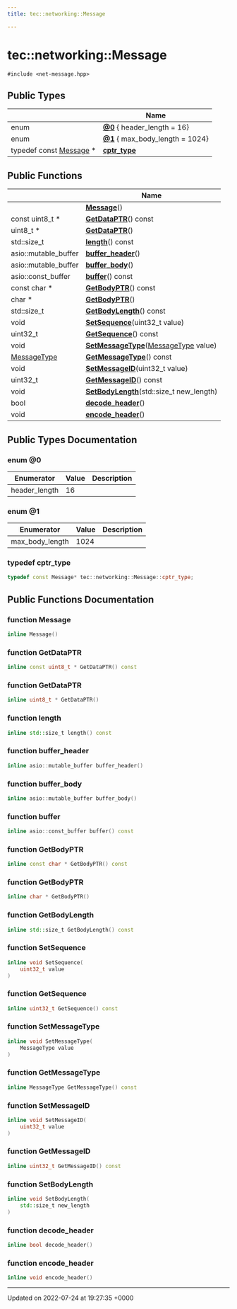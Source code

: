 ```yaml
---
title: tec::networking::Message

---
```


# tec::networking::Message






`#include <net-message.hpp>`

## Public Types

|                | Name           |
| -------------- | -------------- |
| enum| **[@0](/engine/Classes/classtec_1_1networking_1_1_message/#enum-@0)** { header_length = 16} |
| enum| **[@1](/engine/Classes/classtec_1_1networking_1_1_message/#enum-@1)** { max_body_length = 1024} |
| typedef const [Message](/engine/Classes/classtec_1_1networking_1_1_message/) * | **[cptr_type](/engine/Classes/classtec_1_1networking_1_1_message/#typedef-cptr-type)**  |

## Public Functions

|                | Name           |
| -------------- | -------------- |
| | **[Message](/engine/Classes/classtec_1_1networking_1_1_message/#function-message)**() |
| const uint8_t * | **[GetDataPTR](/engine/Classes/classtec_1_1networking_1_1_message/#function-getdataptr)**() const |
| uint8_t * | **[GetDataPTR](/engine/Classes/classtec_1_1networking_1_1_message/#function-getdataptr)**() |
| std::size_t | **[length](/engine/Classes/classtec_1_1networking_1_1_message/#function-length)**() const |
| asio::mutable_buffer | **[buffer_header](/engine/Classes/classtec_1_1networking_1_1_message/#function-buffer-header)**() |
| asio::mutable_buffer | **[buffer_body](/engine/Classes/classtec_1_1networking_1_1_message/#function-buffer-body)**() |
| asio::const_buffer | **[buffer](/engine/Classes/classtec_1_1networking_1_1_message/#function-buffer)**() const |
| const char * | **[GetBodyPTR](/engine/Classes/classtec_1_1networking_1_1_message/#function-getbodyptr)**() const |
| char * | **[GetBodyPTR](/engine/Classes/classtec_1_1networking_1_1_message/#function-getbodyptr)**() |
| std::size_t | **[GetBodyLength](/engine/Classes/classtec_1_1networking_1_1_message/#function-getbodylength)**() const |
| void | **[SetSequence](/engine/Classes/classtec_1_1networking_1_1_message/#function-setsequence)**(uint32_t value) |
| uint32_t | **[GetSequence](/engine/Classes/classtec_1_1networking_1_1_message/#function-getsequence)**() const |
| void | **[SetMessageType](/engine/Classes/classtec_1_1networking_1_1_message/#function-setmessagetype)**([MessageType](/engine/Namespaces/namespacetec_1_1networking/#enum-messagetype) value) |
| [MessageType](/engine/Namespaces/namespacetec_1_1networking/#enum-messagetype) | **[GetMessageType](/engine/Classes/classtec_1_1networking_1_1_message/#function-getmessagetype)**() const |
| void | **[SetMessageID](/engine/Classes/classtec_1_1networking_1_1_message/#function-setmessageid)**(uint32_t value) |
| uint32_t | **[GetMessageID](/engine/Classes/classtec_1_1networking_1_1_message/#function-getmessageid)**() const |
| void | **[SetBodyLength](/engine/Classes/classtec_1_1networking_1_1_message/#function-setbodylength)**(std::size_t new_length) |
| bool | **[decode_header](/engine/Classes/classtec_1_1networking_1_1_message/#function-decode-header)**() |
| void | **[encode_header](/engine/Classes/classtec_1_1networking_1_1_message/#function-encode-header)**() |

## Public Types Documentation

### enum @0

| Enumerator | Value | Description |
| ---------- | ----- | ----------- |
| header_length | 16|   |




### enum @1

| Enumerator | Value | Description |
| ---------- | ----- | ----------- |
| max_body_length | 1024|   |




### typedef cptr_type

```cpp
typedef const Message* tec::networking::Message::cptr_type;
```


## Public Functions Documentation

### function Message

```cpp
inline Message()
```


### function GetDataPTR

```cpp
inline const uint8_t * GetDataPTR() const
```


### function GetDataPTR

```cpp
inline uint8_t * GetDataPTR()
```


### function length

```cpp
inline std::size_t length() const
```


### function buffer_header

```cpp
inline asio::mutable_buffer buffer_header()
```


### function buffer_body

```cpp
inline asio::mutable_buffer buffer_body()
```


### function buffer

```cpp
inline asio::const_buffer buffer() const
```


### function GetBodyPTR

```cpp
inline const char * GetBodyPTR() const
```


### function GetBodyPTR

```cpp
inline char * GetBodyPTR()
```


### function GetBodyLength

```cpp
inline std::size_t GetBodyLength() const
```


### function SetSequence

```cpp
inline void SetSequence(
    uint32_t value
)
```


### function GetSequence

```cpp
inline uint32_t GetSequence() const
```


### function SetMessageType

```cpp
inline void SetMessageType(
    MessageType value
)
```


### function GetMessageType

```cpp
inline MessageType GetMessageType() const
```


### function SetMessageID

```cpp
inline void SetMessageID(
    uint32_t value
)
```


### function GetMessageID

```cpp
inline uint32_t GetMessageID() const
```


### function SetBodyLength

```cpp
inline void SetBodyLength(
    std::size_t new_length
)
```


### function decode_header

```cpp
inline bool decode_header()
```


### function encode_header

```cpp
inline void encode_header()
```


-------------------------------

Updated on 2022-07-24 at 19:27:35 +0000